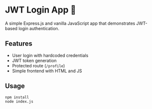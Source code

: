 # JWT Login App 🔐

A simple Express.js and vanilla JavaScript app that demonstrates JWT-based login authentication.

## Features
- User login with hardcoded credentials
- JWT token generation
- Protected route (`/profile`)
- Simple frontend with HTML and JS

## Usage
```bash
npm install
node index.js 
